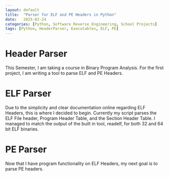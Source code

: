 ```yaml
---
layout: default
title:  "Parser for ELF and PE Headers in Python"
date:   2025-02-24
categories: [Python, Software Reverse Engineering, School Projects]
tags: [Python, HeaderParser, Executables, ELF, PE]
---
```

# Header Parser

This Semester, I am taking a course in Binary Program Analysis. For the first project, I am writing a tool to parse ELF and PE Headers.

# ELF Parser

Due to the simplicity and clear documentation online regarding ELF Headers, this is where I decided to begin. Currently my script parses the ELF File header, Program Header Table, and the Section Header Table. I managed to match the output of the built in tool, readelf, for both 32 and 64 bit ELF binaries.

# PE Parser

Now that I have program functionality on ELF Headers, my next goal is to parse PE headers.

